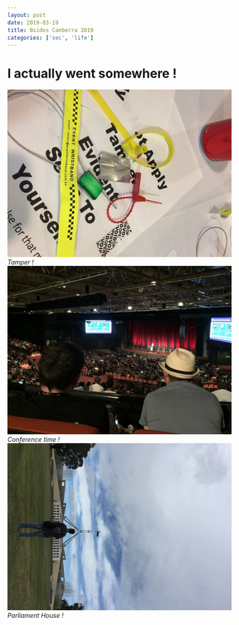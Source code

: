 ```yaml
---
layout: post
date: 2019-03-19
title: Bsides Canberra 2019
categories: ['sec', 'life']
---
```



# I actually went somewhere !


![Tamper](/assets/images/bsides19-tamper.jpg)
_Tamper !_
![Conference Hall](/assets/images/bsides19-ch.jpg)
_Conference time !_
![Parliament House](/assets/images/bsides19-ph.jpg)
_Parliament House !_
